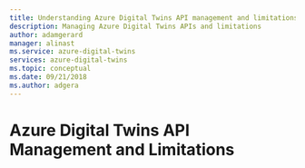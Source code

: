 ```yaml
---
title: Understanding Azure Digital Twins API management and limitations | Microsoft Docs
description: Managing Azure Digital Twins APIs and limitations
author: adamgerard
manager: alinast
ms.service: azure-digital-twins
services: azure-digital-twins
ms.topic: conceptual
ms.date: 09/21/2018
ms.author: adgera
---
```


# Azure Digital Twins API Management and Limitations
